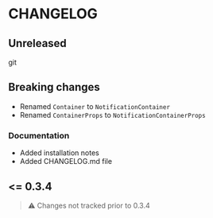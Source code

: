 # CHANGELOG

## Unreleased

git

## Breaking changes

- Renamed `Container` to `NotificationContainer`
- Renamed `ContainerProps` to `NotificationContainerProps`

### Documentation

- Added installation notes
- Added CHANGELOG.md file

## <= 0.3.4

> ⚠️ Changes not tracked prior to 0.3.4
